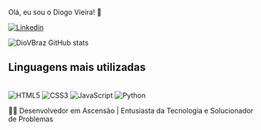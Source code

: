 Olá, eu sou o Diogo Vieira! 👋

[![Linkedin](https://img.shields.io/badge/LinkedIn-0077B5?style=for-the-badge&logo=linkedin&logoColor=white)](https://br.linkedin.com/in/diogo-vieira-braz-61a110293)

![DioVBraz GitHub stats](https://github-readme-stats.vercel.app/api?username=DioVBraz&show_icons=true&theme=radical)

## Linguagens mais utilizadas

<div style="display: inline_block"><br/>
  <img align="center" alt="HTML5" src="https://img.shields.io/badge/HTML5-E34F26?style=for-the-badge&logo=html5&logoColor=white" />
  <img align="center" alt="CSS3" src="https://img.shields.io/badge/CSS3-1572B6?style=for-the-badge&logo=css3&logoColor=white" />
  <img align="center" alt="JavaScript" src="https://img.shields.io/badge/JavaScript-323330?style=for-the-badge&logo=javascript&logoColor=F7DF1E" />
  <img align="center" alt="Python" src="https://img.shields.io/badge/Python-14354C?style=for-the-badge&logo=python&logoColor=white" />
</div>


👨‍💼 Desenvolvedor em Ascensão | Entusiasta da Tecnologia e Solucionador de Problemas


